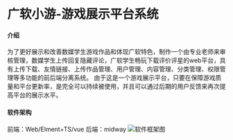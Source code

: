 # 广软小游-游戏展示平台系统

#### 介绍
为了更好展示和改善数媒学生游戏作品和体现广软特色，制作一个由专业老师来审核管理，数媒学生上传回复隐藏评论，广软学生畅玩下载评价评星的web平台，具有上传下载、友情链接、上传作品管理、用户管理、内容管理、分类管理、权限管理等多功能的前后端分离系统。
由于这是一个游戏展示平台，只要在保障游戏质量和平台更新率，是完全可以持续被使用，并且可以通过后期的用户反馈来再次提高平台的展示水平。

#### 软件架构
前端：Web/Elment+TS/vue
后端：midway
![软件框架图](https://foruda.gitee.com/images/1678673120531061328/4462b3e6_10748036.png "屏幕截图")


